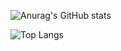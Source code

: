 
![Anurag's GitHub stats](https://github-readme-stats.vercel.app/api?username=duynguyen2505&show_icons=true&theme=radical)

![Top Langs](https://github-readme-stats.vercel.app/api/top-langs/?username=anuraghazra&layout=compact)


<!--
**duynguyen2505/duynguyen2505** is a ✨ _special_ ✨ repository because its `README.md` (this file) appears on your GitHub profile.

Here are some ideas to get you started:

- 🔭 I’m currently working on ...
- 🌱 I’m currently learning ...
- 👯 I’m looking to collaborate on ...
- 🤔 I’m looking for help with ...
- 💬 Ask me about ...
- 📫 How to reach me: ...
- 😄 Pronouns: ...
- ⚡ Fun fact: ...
-->
